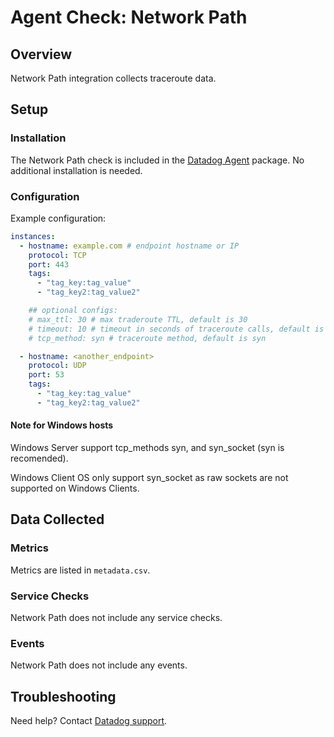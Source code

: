 # Agent Check: Network Path

## Overview

Network Path integration collects traceroute data.

## Setup

### Installation

The Network Path check is included in the [Datadog Agent][1] package.
No additional installation is needed.

### Configuration

Example configuration:

```yaml
instances:
  - hostname: example.com # endpoint hostname or IP
    protocol: TCP
    port: 443
    tags:
      - "tag_key:tag_value"
      - "tag_key2:tag_value2"

    ## optional configs:
    # max_ttl: 30 # max traderoute TTL, default is 30
    # timeout: 10 # timeout in seconds of traceroute calls, default is 10s
    # tcp_method: syn # traceroute method, default is syn

  - hostname: <another_endpoint>
    protocol: UDP
    port: 53
    tags:
      - "tag_key:tag_value"
      - "tag_key2:tag_value2"
```
#### Note for Windows hosts
Windows Server support tcp_methods syn, and syn_socket (syn is recomended).

Windows Client OS only support syn_socket as raw sockets are not supported on Windows Clients. 



## Data Collected

### Metrics

Metrics are listed in `metadata.csv`.

### Service Checks

Network Path does not include any service checks.

### Events

Network Path does not include any events.

## Troubleshooting

Need help? Contact [Datadog support][2].

[1]: /account/settings/agent/latest

[2]: https://docs.datadoghq.com/help/

